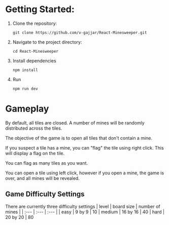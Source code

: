 # Getting Started:

1. Clone the repository:
   ```
   git clone https://github.com/v-gajjar/React-Minesweeper.git
   ```
2. Navigate to the project directory:
   ```
   cd React-Minesweeper
   ```
3. Install dependencies
   ```
   npm install
   ```
4. Run
   ```
   npm run dev
   ```
# Gameplay

By default, all tiles are closed. A number of mines will be randomly distributed across the tiles. 

The objective of the game is to open all tiles that don't contain a mine.

If you suspect a tile has a mine, you can "flag" the tile using right click. This will display a flag on the tile. 

You can flag as many tiles as you want. 

You can open a tile using left click, however if you open a mine, the game is over, and all mines will be revealed. 

## Game Difficulty Settings

There are currently three difficulty settings
| level | board size | number of mines |
| :--- | :--- | :--- |
| easy | 9 by 9 | 10
| medium | 16 by 16 | 40
| hard | 20 by 20 | 80





   
   
   
